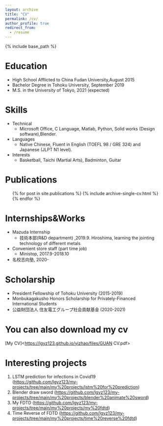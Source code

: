 ```yaml
---
layout: archive
title: "CV"
permalink: /cv/
author_profile: true
redirect_from:
  - /resume
---
```


{% include base_path %}

Education
======
* High School Afflicted to China Fudan University,August 2015
* Bachelor Degree in Tohoku University, September 2019
* M.S. in the University of Tokyo, 2021 (expected)

  
Skills
======
* Technical
  * Microsoft Office, C Language, Matlab, Python, Solid works (Design software),Blender.
* Languages
  * Native Chinese, Fluent in English (TOEFL 98 / GRE 324) and Japanese (JLPT N1 level).
* Interests
  * Basketball, Taichi (Martial Arts), Badminton, Guitar

Publications
======
  <ul>{% for post in site.publications %}
    {% include archive-single-cv.html %}
  {% endfor %}</ul>

Internships&Works
======
* Mazuda Internship
  * 技術本部(R&D department) ,2019.9. Hiroshima, learning the jointing technology of different metals
* Convenient store staff (part time job)
  * Ministop, 2017.9-2018.10
* 名校志向塾, 2020-
　
 
Scholarship
======
 * President Fellowship of Tohoku University (2015-2019)
 * Monbukagakusho Honors Scholarship for Privately-Financed International Students
 * 公益財団法人 住友電工グループ社会貢献基金 (2020-2021)
  
You can also download my cv
======
[My CV]<https://lgyz123.github.io/yizhao/files/GUAN CV.pdf>

Interesting projects
======
1. LSTM prediction for infections in Covid19 (<https://github.com/lgyz123/my-projects/tree/main/my%20projects/lstm%20for%20prediction>)
2. Blender draw sword (<https://github.com/lgyz123/my-projects/tree/main/my%20projects/blender%20animate%20sword>)
3. My FDTD (<https://github.com/lgyz123/my-projects/tree/main/my%20projects/my%20fdtd>)
4. Time Reverse of FDTD (<https://github.com/lgyz123/my-projects/tree/main/my%20projects/time%20reverse%20fdtd>)
